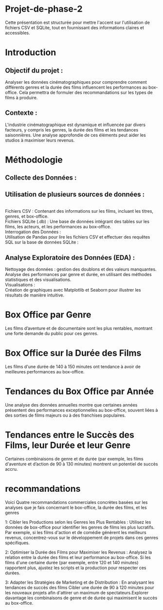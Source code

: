
# Projet-de-phase-2
Cette présentation est structurée pour mettre l'accent sur l'utilisation de fichiers CSV et SQLite, tout en fournissant des informations claires et accessibles.

# Introduction

## Objectif du projet : <br/>
Analyser les données cinématographiques pour comprendre comment différents genres et la durée des films influencent les performances au box-office.  Cela permettra de formuler des recommandations sur les types de films à produire.

## Contexte : <br/>
L'industrie cinématographique est dynamique et influencée par divers facteurs, y compris les genres, la durée des films et les tendances saisonnières. Une analyse approfondie de ces éléments peut aider les studios à maximiser leurs revenus.

# Méthodologie <br/>
## Collecte des Données :
## Utilisation de plusieurs sources de données :
<br/> Fichiers CSV : Contenant des informations sur les films, incluant les titres, genres, et box-office. <br/> Fichiers SQLite (.db) : Une base de données intégrant des tables sur les films, les acteurs, et les performances au box-office. <br/> Interrogation des Données : <br/> Utilisation de Pandas pour lire les fichiers CSV et effectuer des requêtes SQL sur la base de données SQLite :
## Analyse Exploratoire des Données (EDA) :
Nettoyage des données : gestion des doublons et des valeurs manquantes. <br/> Analyse des performances par genre et durée, en utilisant des méthodes statistiques et des visualisations. <br/> Visualisations : <br/>  Création de graphiques avec Matplotlib et Seaborn pour illustrer les résultats de manière intuitive.

# Box Office par Genre
Les films d’aventure et de documentaire sont les plus rentables, montrant une forte demande du public pour ces genres.
<img href="https://github.com/Germode/Projet-de-phase-2/blob/main/Images/t%C3%A9l%C3%A9chargement%20(11).png"/>

# Box Office sur la Durée des Films
Les films d'une durée de 140 à 150 minutes ont tendance à avoir de meilleures performances au box-office.

# Tendances du Box Office par Année
Une analyse des données annuelles montre que certaines années présentent des performances exceptionnelles au box-office, souvent liées à des sorties de films majeurs ou à des franchises populaires.

# Tendances entre le Succès des Films, leur Durée et leur Genre
Certaines combinaisons de genre et de durée (par exemple, les films d'aventure et d’action de 90 à 130 minutes) montrent un potentiel de succès accru.

# recommandations
Voici Quatre recommandations commerciales concrètes basées sur les analyses que je fais concernant le box-office, la durée des films, et les genres

1: Cibler les Productions selon les Genres les Plus Rentables : Utilisez les données de box-office pour identifier les genres de films les plus lucratifs. Par exemple, si les films d'action et de comédie génèrent les meilleurs revenus, concentrez-vous sur le développement de projets dans ces genres spécifiques.

2: Optimiser la Durée des Films pour Maximiser les Revenus : Analysez la relation entre la durée des films et leur performance au box-office. Si les films d'une certaine durée (par exemple, entre 120 et 140 minutes) rapportent plus, ajustez les scripts et la production pour respecter ces durées.

3: Adapter les Stratégies de Marketing et de Distribution : En analysant les tendances de succès des films Cibler une durée de 90 à 120 minutes pour les nouveaux projets afin d'attirer un maximum de spectateurs.Explorer davantage les combinaisons de genre et de durée qui maximisent le succès au box-office.
